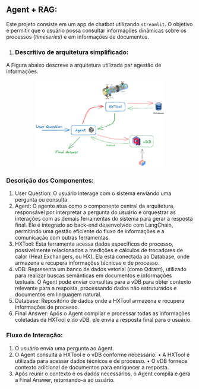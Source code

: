 ## Agent + RAG:

Este projeto consiste em um app de chatbot utilizando `streamlit`. O objetivo é permitir que o usuário possa consultar informações dinâmicas sobre os processos (*timeseries*) e em informações de documentos.

1. ### Descritivo de arquitetura simplificado:

A Figura abaixo descreve a arquitetura utilizada par agestão de informações.

<div style="text-align: center;">
  <img src="./imgs/arch.png" alt="Arquitetura Agent + RAG" width="70%">
</div>

### Descrição dos Componentes:

1.	User Question: O usuário interage com o sistema enviando uma pergunta ou consulta.
2.	Agent: O agente atua como o componente central da arquitetura, responsável por interpretar a pergunta do usuário e orquestrar as interações com as demais ferramentas do sistema para gerar a resposta final. Ele é integrado ao back-end desenvolvido com LangChain, permitindo uma gestão eficiente do fluxo de informações e a comunicação com outras ferramentas.
3.	HXTool: Esta ferramenta acessa dados específicos do processo, possivelmente relacionados a medições e cálculos de trocadores de calor (Heat Exchangers, ou HX). Ela está conectada ao Database, onde armazena e recupera informações técnicas e de processo.
4.	vDB: Representa um banco de dados vetorial (como Qdrant), utilizado para realizar buscas semânticas em documentos e informações textuais. O Agent pode enviar consultas para a vDB para obter contexto relevante para a resposta, processando dados não estruturados e documentos em linguagem natural.
5.	Database: Repositório de dados onde a HXTool armazena e recupera informações de processo.
6.	Final Answer: Após o Agent compilar e processar todas as informações coletadas da HXTool e do vDB, ele envia a resposta final para o usuário.

### Fluxo de Interação:

1.	O usuário envia uma pergunta ao Agent.
2.	O Agent consulta a HXTool e o vDB conforme necessário:
•	A HXTool é utilizada para acessar dados técnicos e de processo.
•	O vDB fornece contexto adicional de documentos para enriquecer a resposta.
3.	Após reunir o contexto e os dados necessários, o Agent compila e gera a Final Answer, retornando-a ao usuário.
